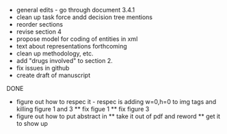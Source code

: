* general edits - go through document
  3.4.1 
*  clean up task force andd decision tree mentions
* reorder sections
*  revise section 4
*  propose model for coding of entities in xml
*  text about representations forthcoming
*  clean up methodology, etc.
*  add "drugs involved" to section 2.
* fix issues in github
*  create draft of manuscript

DONE
* figure out how to respec it - respec is adding w=0,h=0 to img tags
 and killing figure 1 and 3
** fix figue 1
**  fix figure 3
* figure out how to put abstract in
** take it out of pdf and reword
** get it to show up
